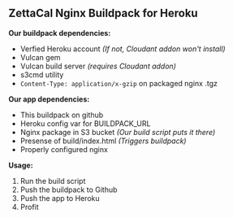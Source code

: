 ## ZettaCal Nginx Buildpack for Heroku

**Our buildpack dependencies:**
  * Verfied Heroku account _(If not, Cloudant addon won't install)_
  * Vulcan gem
  * Vulcan build server _(requires Cloudant addon)_
  * s3cmd utility
  * `Content-Type: application/x-gzip` on packaged nginx .tgz

**Our app dependencies:** 
  * This buildpack on github
  * Heroku config var for BUILDPACK_URL
  * Nginx package in S3 bucket _(Our build script puts it there)_
  * Presense of build/index.html _(Triggers buildpack)_
  * Properly configured nginx

**Usage:**

  1. Run the build script
  1. Push the buildpack to Github
  1. Push the app to Heroku
  1. Profit
